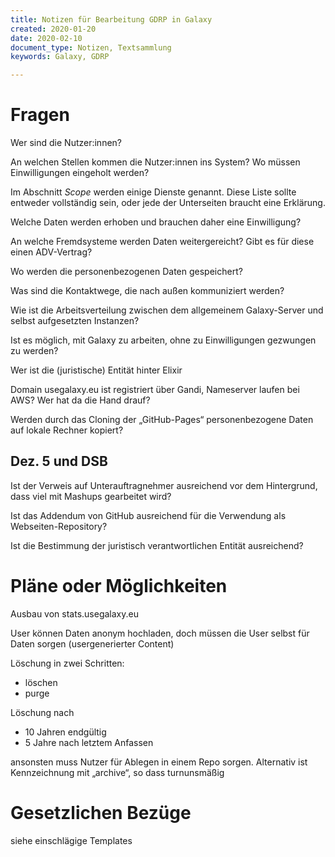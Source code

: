 ```yaml
---
title: Notizen für Bearbeitung GDRP in Galaxy
created: 2020-01-20
date: 2020-02-10
document_type: Notizen, Textsammlung
keywords: Galaxy, GDRP

---
```


# Fragen

Wer sind die Nutzer:innen?

An welchen Stellen kommen die Nutzer:innen ins System? Wo müssen Einwilligungen eingeholt werden?

Im Abschnitt *Scope* werden einige Dienste genannt. Diese Liste sollte entweder vollständig sein, oder jede der Unterseiten braucht eine Erklärung.

Welche Daten werden erhoben und brauchen daher eine Einwilligung?

An welche Fremdsysteme werden Daten weitergereicht? Gibt es für diese einen ADV-Vertrag?

Wo werden die personenbezogenen Daten gespeichert?

Was sind die Kontaktwege, die nach außen kommuniziert werden?

Wie ist die Arbeitsverteilung zwischen dem allgemeinem Galaxy-Server und selbst aufgesetzten Instanzen?

Ist es möglich, mit Galaxy zu arbeiten, ohne zu Einwilligungen gezwungen zu werden?

Wer ist die (juristische) Entität hinter Elixir

Domain usegalaxy.eu ist registriert über Gandi, Nameserver laufen bei AWS? Wer hat da die Hand drauf?

Werden durch das Cloning der „GitHub-Pages“ personenbezogene Daten auf lokale Rechner kopiert?

## Dez. 5 und DSB

Ist der Verweis auf Unterauftragnehmer ausreichend vor dem Hintergrund, dass viel mit Mashups gearbeitet wird?

Ist das Addendum von GitHub ausreichend für die Verwendung als Webseiten-Repository?

Ist die Bestimmung der juristisch verantwortlichen Entität ausreichend?

# Pläne oder Möglichkeiten

Ausbau von stats.usegalaxy.eu

User können Daten anonym hochladen, doch müssen die User selbst für Daten sorgen (usergenerierter Content)

Löschung in zwei Schritten:

- löschen
- purge

Löschung nach

- 10 Jahren endgültig
- 5 Jahre nach letztem Anfassen

ansonsten muss Nutzer für Ablegen in einem Repo sorgen. Alternativ ist Kennzeichnung mit „archive“, so dass turnunsmäßig 



# Gesetzlichen Bezüge

siehe einschlägige Templates

